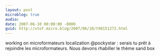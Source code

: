 ```yaml
---
layout: post
microblog: true
audio: 
date: 2007-06-10 00:00:00 -0000
guid: http://xtof.micro.blog/2007/06/10/t98151272.html
---
```

working on microformateurs localization @pockystar : serais tu prêt à rejoindre les microformateurs. Nous devons rhabiller le thème sand box
